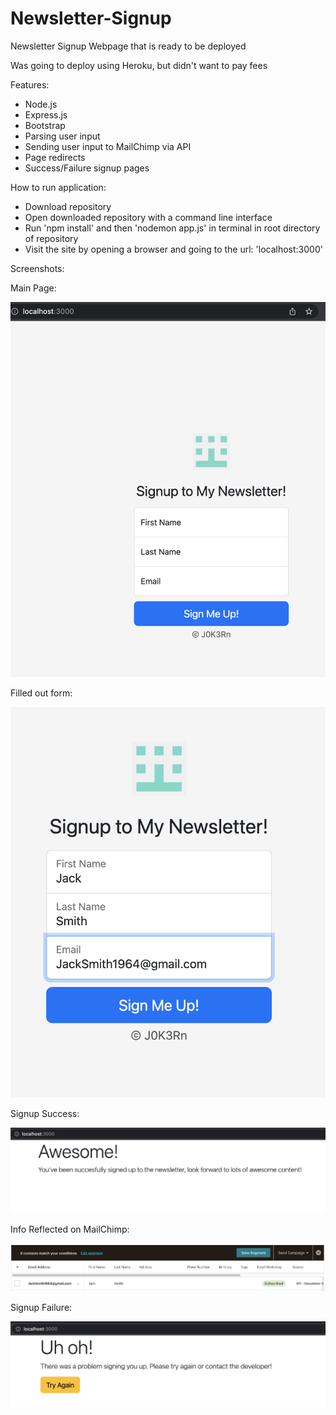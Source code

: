 # Newsletter-Signup
 
Newsletter Signup Webpage that is ready to be deployed

Was going to deploy using Heroku, but didn't want to pay fees

Features:
- Node.js
- Express.js
- Bootstrap
- Parsing user input
- Sending user input to MailChimp via API
- Page redirects
- Success/Failure signup pages

How to run application:
- Download repository
- Open downloaded repository with a command line interface
- Run 'npm install' and then 'nodemon app.js' in terminal in root directory of repository
- Visit the site by opening a browser and going to the url: 'localhost:3000'

Screenshots:

Main Page:

![alt text](https://github.com/J0K3Rn/Newsletter-Signup/blob/main/images/base-page.png?raw=true) 

Filled out form:

![alt text](https://github.com/J0K3Rn/Newsletter-Signup/blob/main/images/filled-out-signup-form.png?raw=true) 

Signup Success:

![alt text](https://github.com/J0K3Rn/Newsletter-Signup/blob/main/images/signup-success.png?raw=true) 

Info Reflected on MailChimp:

![alt text](https://github.com/J0K3Rn/Newsletter-Signup/blob/main/images/user-on-mailchimp.png?raw=true) 

Signup Failure:

![alt text](https://github.com/J0K3Rn/Newsletter-Signup/blob/main/images/signup-failure.png?raw=true) 
